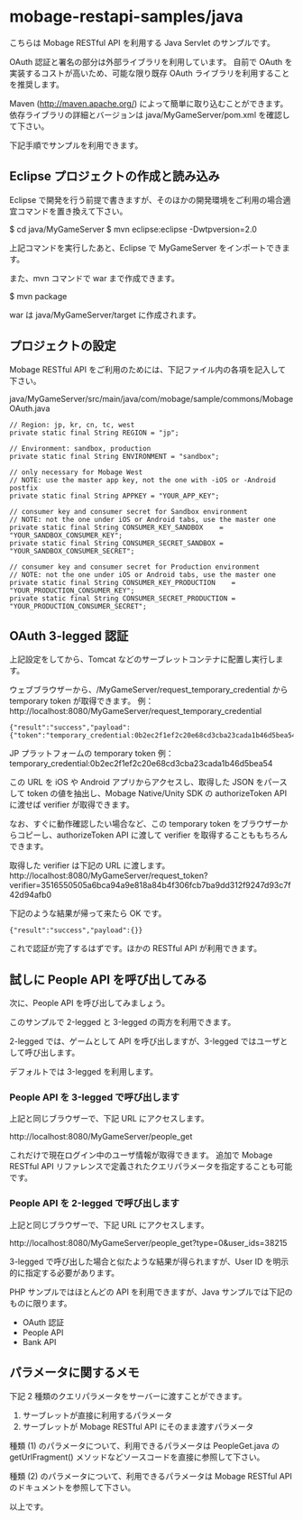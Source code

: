 mobage-restapi-samples/java
===========================

こちらは Mobage RESTful API を利用する Java Servlet のサンプルです。

OAuth 認証と署名の部分は外部ライブラリを利用しています。
自前で OAuth を実装するコストが高いため、可能な限り既存 OAuth ライブラリを利用することを推奨します。  

Maven (http://maven.apache.org/) によって簡単に取り込むことができます。
依存ライブラリの詳細とバージョンは java/MyGameServer/pom.xml を確認して下さい。

下記手順でサンプルを利用できます。

Eclipse プロジェクトの作成と読み込み
--------------------------------

Eclipse で開発を行う前提で書きますが、そのほかの開発環境をご利用の場合適宜コマンドを置き換えて下さい。

  $ cd java/MyGameServer
  $ mvn eclipse:eclipse -Dwtpversion=2.0

上記コマンドを実行したあと、Eclipse で MyGameServer をインポートできます。

また、mvn コマンドで war まで作成できます。

  $ mvn package

war は java/MyGameServer/target に作成されます。

プロジェクトの設定
----------------

Mobage RESTful API をご利用のためには、下記ファイル内の各項を記入して下さい。

java/MyGameServer/src/main/java/com/mobage/sample/commons/MobageOAuth.java

```
// Region: jp, kr, cn, tc, west
private static final String REGION = "jp";

// Environment: sandbox, production
private static final String ENVIRONMENT = "sandbox";

// only necessary for Mobage West
// NOTE: use the master app key, not the one with -iOS or -Android postfix
private static final String APPKEY = "YOUR_APP_KEY";

// consumer key and consumer secret for Sandbox environment
// NOTE: not the one under iOS or Android tabs, use the master one
private static final String CONSUMER_KEY_SANDBOX    = "YOUR_SANDBOX_CONSUMER_KEY";
private static final String CONSUMER_SECRET_SANDBOX = "YOUR_SANDBOX_CONSUMER_SECRET";

// consumer key and consumer secret for Production environment
// NOTE: not the one under iOS or Android tabs, use the master one
private static final String CONSUMER_KEY_PRODUCTION    = "YOUR_PRODUCTION_CONSUMER_KEY";
private static final String CONSUMER_SECRET_PRODUCTION = "YOUR_PRODUCTION_CONSUMER_SECRET";
```

OAuth 3-legged 認証
-------------------

上記設定をしてから、Tomcat などのサーブレットコンテナに配置し実行します。

ウェブブラウザーから、/MyGameServer/request_temporary_credential から temporary token が取得できます。
例：http://localhost:8080/MyGameServer/request_temporary_credential

```
{"result":"success","payload":{"token":"temporary_credential:0b2ec2f1ef2c20e68cd3cba23cada1b46d5bea54"}}
```

JP プラットフォームの temporary token 例：
temporary_credential:0b2ec2f1ef2c20e68cd3cba23cada1b46d5bea54

この URL を iOS や Android アプリからアクセスし、取得した JSON をパースして token の値を抽出し、Mobage Native/Unity SDK の authorizeToken API に渡せば verifier が取得できます。

なお、すぐに動作確認したい場合など、この temporary token をブラウザーからコピーし、authorizeToken API に渡して verifier を取得することももちろんできます。

取得した verifier は下記の URL に渡します。
http://localhost:8080/MyGameServer/request_token?verifier=3516550505a6bca94a9e818a84b4f306fcb7ba9dd312f9247d93c7f42d94afb0

下記のような結果が帰って来たら OK です。
```
{"result":"success","payload":{}}
```

これで認証が完了するはずです。ほかの RESTful API が利用できます。

試しに People API を呼び出してみる
-------------------------------

次に、People API を呼び出してみましょう。

このサンプルで 2-legged と 3-legged の両方を利用できます。

2-legged では、ゲームとして API を呼び出しますが、3-legged ではユーザとして呼び出します。

デフォルトでは 3-legged を利用します。

### People API を 3-legged で呼び出します

上記と同じブラウザーで、下記 URL にアクセスします。

http://localhost:8080/MyGameServer/people_get

これだけで現在ログイン中のユーザ情報が取得できます。
追加で Mobage RESTful API リファレンスで定義されたクエリパラメータを指定することも可能です。

### People API を 2-legged で呼び出します

上記と同じブラウザーで、下記 URL にアクセスします。

http://localhost:8080/MyGameServer/people_get?type=0&user_ids=38215

3-legged で呼び出した場合と似たような結果が得られますが、User ID を明示的に指定する必要があります。

PHP サンプルではほとんどの API を利用できますが、Java サンプルでは下記のものに限ります。
- OAuth 認証
- People API
- Bank API

パラメータに関するメモ
-------------------
下記 2 種類のクエリパラメータをサーバーに渡すことができます。
1. サーブレットが直接に利用するパラメータ
2. サーブレットが Mobage RESTful API にそのまま渡すパラメータ

種類 (1) のパラメータについて、利用できるパラメータは PeopleGet.java の getUrlFragment() メソッドなどソースコードを直接に参照して下さい。

種類 (2) のパラメータについて、利用できるパラメータは Mobage RESTful API のドキュメントを参照して下さい。

以上です。
